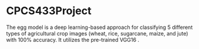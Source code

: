 # CPCS433Project
The egg model is a deep learning-based approach for classifying 5 different types of agricultural crop images (wheat, rice, sugarcane, maize, and jute) with 100% accuracy. It utilizes the pre-trained VGG16 .
